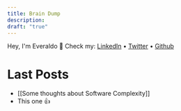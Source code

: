```yaml
---
title: Brain Dump
description: 
draft: "true"
---
```


Hey,  I'm Everaldo 👋 
Check my:
[LinkedIn](https://www.linkedin.com/in/everaldojuniorklawa/) • [Twitter](https://twitter.com/Everelindo) • [Github](https://github.com/juniorklawa) 

# Last Posts

- [[Some thoughts about Software Complexity]]
- This one 👍


